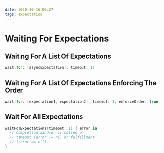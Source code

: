```yaml
---
date: 2020-10-16 00:27
tags: expectation
---
```


# Waiting For Expectations

## Waiting For A List Of Expectations

```swift
wait(for: [asyncExpectation], timeout: 1)
```

## Waiting For A List Of Expectations Enforcing The Order

```swift
wait(for: [expectation1, expectation2], timeout: 1, enforceOrder: true)
```

## Wait For All Expectations

```swift
waitForExpectations(timeout: 1) { error in
  // completion handler is called on
  // timeout (error != nil or fulfillment
  // (error == nil).
}
```


